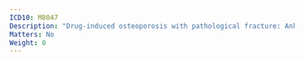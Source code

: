```yaml
---
ICD10: M8047
Description: "Drug-induced osteoporosis with pathological fracture: Ankle and foot"
Matters: No
Weight: 0
---
```


